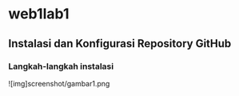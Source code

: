 # web1lab1
## Instalasi dan Konfigurasi Repository GitHub

### Langkah-langkah instalasi
![img]screenshot/gambar1.png